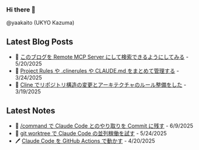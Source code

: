 ### Hi there 👋

@yaakaito (UKYO Kazuma)


## Latest Blog Posts

- 🦋 [このブログを Remote MCP Server にして検索できるようにしてみる](https://yaakai.to/blog/2025/blog-remote-mcp-server) - 5/20/2025
- 🐠 [Project Rules や .clinerules や CLAUDE.md をまとめて管理する](https://yaakai.to/blog/2025/rule-files-unified-management) - 3/24/2025
- 🪼 [Cline でリポジトリ構造の変更とアーキテクチャのルール整備をした](https://yaakai.to/blog/2025/cline-repository-refactoring) - 3/19/2025

## Latest Notes

- 💬 [/command で Claude Code とのやり取りを Commit に残す](https://yaakai.to/note/84) - 6/9/2025
- 🐙 [git worktree で Claude Code の並列稼働を試す](https://yaakai.to/note/78) - 5/24/2025
- 🖊 [Claude Code を GitHub Actions で動かす](https://yaakai.to/note/75) - 4/20/2025

<!--
**yaakaito/yaakaito** is a ✨ _special_ ✨ repository because its `README.md` (this file) appears on your GitHub profile.
-->

